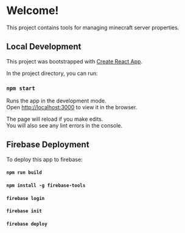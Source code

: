 # Welcome!
This project contains tools for managing minecraft server properties.

## Local Development
This project was bootstrapped with [Create React App](https://github.com/facebook/create-react-app).

In the project directory, you can run:

### `npm start`

Runs the app in the development mode.<br />
Open [http://localhost:3000](http://localhost:3000) to view it in the browser.

The page will reload if you make edits.<br />
You will also see any lint errors in the console.

## Firebase Deployment
 To deploy this app to firebase:

 #### `npm run build`
 #### `npm install -g firebase-tools`
 #### `firebase login`
 #### `firebase init`
 #### `firebase deploy`
